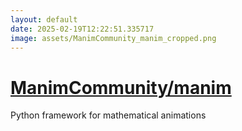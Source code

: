 ```yaml
---
layout: default
date: 2025-02-19T12:22:51.335717
image: assets/ManimCommunity_manim_cropped.png
---
```


# [ManimCommunity/manim](https://github.com/ManimCommunity/manim)

Python framework for mathematical animations
